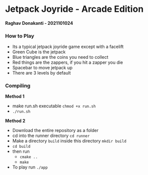 # Jetpack Joyride - **Arcade Edition**
#### **Raghav Donakanti** - 2021101024

### **How to Play**
- Its a typical jetpack joyride game except with a facelift
- Green Cube is the jetpack
- Blue triangles are the coins you need to collect
- Red things are the zappers, if you hit a zapper you die
- Spacebar to move jetpack up
- There are 3 levels by default


### **Compiling**
**Method 1**
- make run.sh executable `chmod +x run.sh`
- `./run.sh`

**Method 2**
-  Download the entire repository as a folder
-  cd into the runner directory `cd runner`
-  Make a directory `build` inside this directory `mkdir build`
- `cd build`
- then run
    - `cmake ..`
    - `make`
- To play run `./app`
